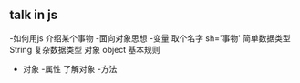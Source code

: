 ## talk in js

-如何用js 介绍某个事物
-面向对象思想
-变量
取个名字 sh='事物' 简单数据类型 String
复杂数据类型 对象 object
基本规则
- 对象
 -属性 了解对象
 -方法
